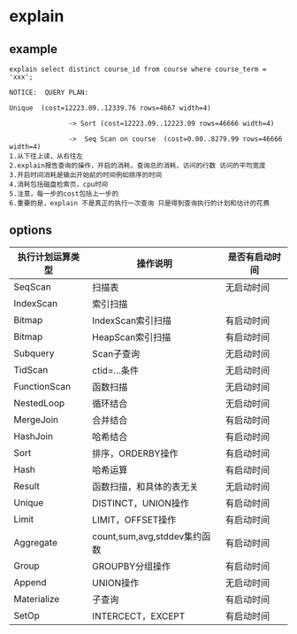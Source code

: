 # explain

## example
```
explain select distinct course_id from course where course_term = 'xxx';
 
NOTICE:  QUERY PLAN:
 
Unique  (cost=12223.09..12339.76 rows=4667 width=4)
 
               -> Sort (cost=12223.09..12223.09 rows=46666 width=4)
 
               ->  Seq Scan on course  (cost=0.00..8279.99 rows=46666 width=4)
1.从下往上读，从右往左
2.explain报告查询的操作，开启的消耗，查询总的消耗，访问的行数 访问的平均宽度
3.开启时间消耗是输出开始前的时间例如排序的时间
4.消耗包括磁盘检索页，cpu时间 
5.注意，每一步的cost包括上一步的
6.重要的是，explain 不是真正的执行一次查询 只是得到查询执行的计划和估计的花费
```

## options
|执行计划运算类型|操作说明|是否有启动时间|
|---|---|---|
SeqScan|扫描表|无启动时间
IndexScan|索引扫描||无启动时间
Bitmap|IndexScan索引扫描|有启动时间
Bitmap|HeapScan索引扫描|有启动时间
Subquery|Scan子查询|无启动时间
TidScan|ctid=…条件|无启动时间
FunctionScan|函数扫描|无启动时间
NestedLoop|循环结合|无启动时间
MergeJoin|合并结合|有启动时间
HashJoin|哈希结合|有启动时间
Sort|排序，ORDERBY操作|有启动时间
Hash|哈希运算|有启动时间
Result|函数扫描，和具体的表无关|无启动时间
Unique|DISTINCT，UNION操作|有启动时间
Limit|LIMIT，OFFSET操作|有启动时间
Aggregate|count,sum,avg,stddev集约函数|有启动时间
Group|GROUPBY分组操作|有启动时间
Append|UNION操作|无启动时间
Materialize|子查询|有启动时间
SetOp|INTERCECT，EXCEPT|有启动时间
